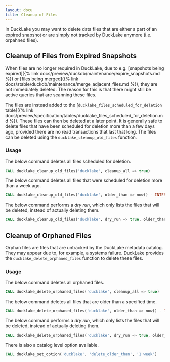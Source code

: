 ```yaml
---
layout: docu
title: Cleanup of Files
---
```


In DuckLake you may want to delete data files that are either a part of an expired snapshot or are simply not tracked by DuckLake anymore (i.e. orpahned files).

## Cleanup of Files from Expired Snapshots

When files are no longer required in DuckLake, due to e.g. [snapshots being expired]({% link docs/preview/duckdb/maintenance/expire_snapshots.md %}) or [files being merged]({% link docs/stable/duckdb/maintenance/merge_adjacent_files.md %}), they are not immediately deleted.
The reason for this is that there might still be active queries that are scanning these files.

The files are instead added to the [`ducklake_files_scheduled_for_deletion` table]({% link docs/preview/specification/tables/ducklake_files_scheduled_for_deletion.md %}).
These files can then be deleted at a later point.
It is generally safe to delete files that have been scheduled for deletion more than a few days ago, provided there are no read transactions that last that long.
The files can be deleted using the `ducklake_cleanup_old_files` function.

### Usage

The below command deletes all files scheduled for deletion.

```sql
CALL ducklake_cleanup_old_files('ducklake', cleanup_all => true)
```

The below command deletes all files that were scheduled for deletion more than a week ago.

```sql
CALL ducklake_cleanup_old_files('ducklake', older_than => now() - INTERVAL '1 week')
```

The below command performs a *dry run*, which only lists the files that will be deleted, instead of actually deleting them.

```sql
CALL ducklake_cleanup_old_files('ducklake', dry_run => true, older_than => now() - INTERVAL '1 week')
```

## Cleanup of Orphaned Files

Orphan files are files that are untracked by the DuckLake metadata catalog. They may appear due to, for example, a systems failure. DuckLake provides the `ducklake_delete_orphaned_files` function to delete these files.

### Usage

The below command deletes all orphaned files.

```sql
CALL ducklake_delete_orphaned_files('ducklake', cleanup_all => true)
```

The below command deletes all files that are older than a specified time.

```sql
CALL ducklake_delete_orphaned_files('ducklake', older_than => now() - INTERVAL '1 week')
```

The below command performs a *dry run*, which only lists the files that will be deleted, instead of actually deleting them.

```sql
CALL ducklake_delete_orphaned_files('ducklake', dry_run => true, older_than => now() - INTERVAL '1 week')
```

There is also a catalog level option available.

```sql
CALL ducklake_set_option('ducklake', 'delete_older_than', '1 week')
```